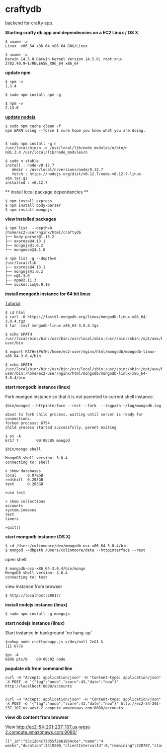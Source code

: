 # craftydb
backend for crafty app.

**Starting crafty db app and dependencies on a EC2 Linux / OS X**

    $ uname -a
    Linux  x86_64 x86_64 x86_64 GNU/Linux
    
    $ uname -a
    Darwin 14.5.0 Darwin Kernel Version 14.5.0; root:xnu-2782.40.9~1/RELEASE_X86_64 x86_64
    
**update npm**

    $ npm -v
    1.3.4
    
    $ sudo npm install npm -g
    
    $ npm -v
    2.13.0
    
**[update nodejs](http://stackoverflow.com/questions/8191459/how-to-update-node-js)**

    $ sudo npm cache clean -f
    npm WARN using --force I sure hope you know what you are doing.


    $ sudo npm install -g n
    /usr/local/bin/n -> /usr/local/lib/node_modules/n/bin/n
    n@1.3.0 /usr/local/lib/node_modules/n
    
    $ sudo n stable
    install : node-v0.12.7
       mkdir : /usr/local/n/versions/node/0.12.7
       fetch : https://nodejs.org/dist/v0.12.7/node-v0.12.7-linux-x64.tar.gz
    installed : v0.12.7
    
** install local package dependancies **

    $ npm install express
    $ npm install body-parser
    $ npm install mongojs

**view installed packages**

    $ npm list  --depth=0
    /home/ec2-user/nginx/html/craftydb
    ├── body-parser@1.13.2
    ├── express@4.13.1
    ├── mongojs@1.0.2
    └── mongoose@4.1.0
    
    $ npm list -g --depth=0
    /usr/local/lib
    ├── express@4.13.1
    ├── mongojs@1.0.2
    ├── n@1.3.0
    ├── npm@2.11.3
    └── socket.io@0.9.16


**install mongodb instance for 64 bit linux**

[Tutorial](http://docs.mongodb.org/manual/tutorial/install-mongodb-on-linux/)

    $ cd html
    $ curl -O https://fastdl.mongodb.org/linux/mongodb-linux-x86_64-3.0.4.tgz
    $ tar -zxvf mongodb-linux-x86_64-3.0.4.tgz
    
    $ echo $PATH
    /usr/local/bin:/bin:/usr/bin:/usr/local/sbin:/usr/sbin:/sbin:/opt/aws/bin:/home/ec2-user/bin
    
    $ export PATH=$PATH:/home/ec2-user/nginx/html/mongodb/mongodb-linux-x86_64-3.0.4/bin
    
    $ echo $PATH
    /usr/local/bin:/bin:/usr/bin:/usr/local/sbin:/usr/sbin:/sbin:/opt/aws/bin:/home/ec2-user/bin:/home/ec2-user/nginx/html/mongodb/mongodb-linux-x86_64-3.0.4/bin
    


**start mongodb instance (linux)**

Fork mongod instance so that it is not parented to current shell instance.

    $bin/mongod --httpinterface --rest --fork  --logpath ~/log/mongodb.log
    
    about to fork child process, waiting until server is ready for connections.
    forked process: 6754
    child process started successfully, parent exiting
    
    $ ps -A
    6717 ?        00:00:05 mongod

    $bin/mongo shell
    
    MongoDB shell version: 3.0.4
    connecting to: shell
    
    > show databases
    local     0.078GB
    redshift  0.203GB
    test      0.203GB
    
    >use test
    
    > show collections
    accounts
    system.indexes
    test
    timers
    
    >quit()
    
**start mongodb instance (OS X)**

    $ cd /Users/colinmoore/dev/mongodb-osx-x86_64-3.0.4/bin
    $ mongod --dbpath /Users/colinmoore/data --httpinterface --rest
    
open shell

    $ mongodb-osx-x86_64-3.0.4/bin/mongo
    MongoDB shell version: 3.0.4
    connecting to: test
    
view instance from browser

    $ http://localhost:28017/
 
 
**install nodejs instance (linux)**

    $ sudo npm install -g mongojs

**start nodejs instance (linux)**

Start instance in background 'no hang-up' 

    $nohup node craftydbapp.js >/dev/null 2>&1 &
    [1] 6776
    
    $ps -A
    6896 pts/0    00:00:02 node
    
    
**populate db from command line**

    curl -H "Accept: application/json" -H "Content-type: application/json" -X POST -d '{"tag":"noob","score":43,"date":"now"}' http://localhost:8080/accounts


    curl -H "Accept: application/json" -H "Content-type: application/json" -X POST -d '{"tag":"noob","score":43,"date":"now"}' http://ec2-54-201-237-107.us-west-2.compute.amazonaws.com:8080/accounts

**view db content from browser**

View http://ec2-54-201-237-107.us-west-2.compute.amazonaws.com:8080/ 

    [{"_id":"55c1264c73d55f2b61954c6e","name":"4 weeks","duration":2419200,"clientIntervalId":0,"remaining":728707,"starttime":1438721612,"expired":false}]
    
    
